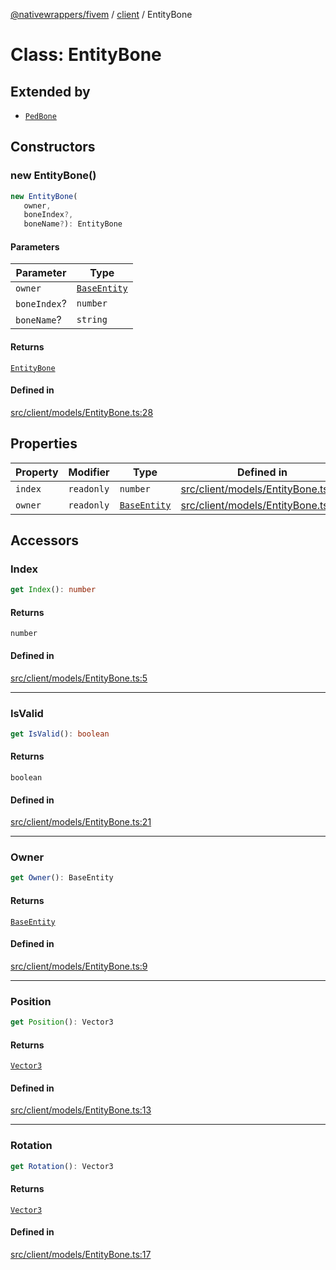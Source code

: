 [@nativewrappers/fivem](../../README.md) / [client](../README.md) / EntityBone

# Class: EntityBone

## Extended by

- [`PedBone`](PedBone.md)

## Constructors

### new EntityBone()

```ts
new EntityBone(
   owner, 
   boneIndex?, 
   boneName?): EntityBone
```

#### Parameters

| Parameter | Type |
| ------ | ------ |
| `owner` | [`BaseEntity`](BaseEntity.md) |
| `boneIndex`? | `number` |
| `boneName`? | `string` |

#### Returns

[`EntityBone`](EntityBone.md)

#### Defined in

[src/client/models/EntityBone.ts:28](https://github.com/nativewrappers/fivem/blob/48a3f351defb1a6508113ef71a8290d8cb1a458c/src/client/models/EntityBone.ts#L28)

## Properties

| Property | Modifier | Type | Defined in |
| ------ | ------ | ------ | ------ |
| `index` | `readonly` | `number` | [src/client/models/EntityBone.ts:26](https://github.com/nativewrappers/fivem/blob/48a3f351defb1a6508113ef71a8290d8cb1a458c/src/client/models/EntityBone.ts#L26) |
| `owner` | `readonly` | [`BaseEntity`](BaseEntity.md) | [src/client/models/EntityBone.ts:25](https://github.com/nativewrappers/fivem/blob/48a3f351defb1a6508113ef71a8290d8cb1a458c/src/client/models/EntityBone.ts#L25) |

## Accessors

### Index

```ts
get Index(): number
```

#### Returns

`number`

#### Defined in

[src/client/models/EntityBone.ts:5](https://github.com/nativewrappers/fivem/blob/48a3f351defb1a6508113ef71a8290d8cb1a458c/src/client/models/EntityBone.ts#L5)

***

### IsValid

```ts
get IsValid(): boolean
```

#### Returns

`boolean`

#### Defined in

[src/client/models/EntityBone.ts:21](https://github.com/nativewrappers/fivem/blob/48a3f351defb1a6508113ef71a8290d8cb1a458c/src/client/models/EntityBone.ts#L21)

***

### Owner

```ts
get Owner(): BaseEntity
```

#### Returns

[`BaseEntity`](BaseEntity.md)

#### Defined in

[src/client/models/EntityBone.ts:9](https://github.com/nativewrappers/fivem/blob/48a3f351defb1a6508113ef71a8290d8cb1a458c/src/client/models/EntityBone.ts#L9)

***

### Position

```ts
get Position(): Vector3
```

#### Returns

[`Vector3`](Vector3.md)

#### Defined in

[src/client/models/EntityBone.ts:13](https://github.com/nativewrappers/fivem/blob/48a3f351defb1a6508113ef71a8290d8cb1a458c/src/client/models/EntityBone.ts#L13)

***

### Rotation

```ts
get Rotation(): Vector3
```

#### Returns

[`Vector3`](Vector3.md)

#### Defined in

[src/client/models/EntityBone.ts:17](https://github.com/nativewrappers/fivem/blob/48a3f351defb1a6508113ef71a8290d8cb1a458c/src/client/models/EntityBone.ts#L17)
